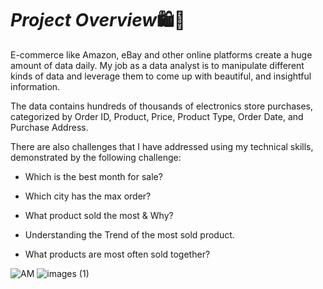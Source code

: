 # *Project Overview*🛍🛒

E-commerce like Amazon, eBay and other online platforms create a huge amount of data daily.
My job as a data analyst is to manipulate different kinds of data and leverage them to come up with beautiful, and insightful information.

The data contains hundreds of thousands of electronics store purchases, categorized by Order ID, Product, Price, Product Type, Order Date, and Purchase Address.

There are also challenges that I have addressed using my technical skills, demonstrated by the following challenge:

* Which is the best month for sale?

* Which city has the max order?

* What product sold the most & Why?

* Understanding the Trend of the most sold product.

* What products are most often sold together?

![AM](https://github.com/Huda30/Sales-Data-Analysis-E-Commerce-Case-Study/assets/130062839/bc68501d-b1d3-4f13-b6be-669fb2f37ef8)
![images (1)](https://github.com/Huda30/Sales-Data-Analysis-E-Commerce-Case-Study/assets/130062839/3b34c7ab-0363-4561-8dba-78bedc8f2820)
